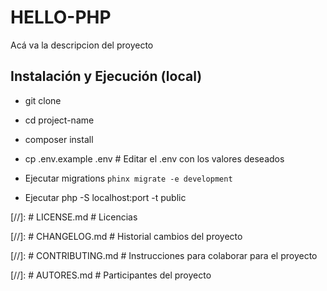 # HELLO-PHP

Acá va la descripcion del proyecto

## Instalación y Ejecución (local)

-   git clone <url repositorio>

-   cd project-name

-   composer install

-   cp .env.example .env # Editar el .env con los valores deseados

-   Ejecutar migrations `phinx migrate -e development` 

-   Ejecutar php -S localhost:port -t public

[//]: # LICENSE.md # Licencias
  
[//]: # CHANGELOG.md # Historial cambios del proyecto
  
[//]: # CONTRIBUTING.md # Instrucciones para colaborar para el proyecto
  
[//]: # AUTORES.md # Participantes del proyecto
